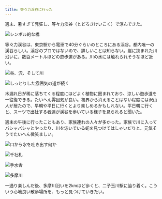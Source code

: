 ```yaml
---
title: 等々力渓谷に行った
---
```

週末、暑すぎて発狂し、等々力渓谷（とどろきけいこく）で涼んできた。

![](https://lh3.googleusercontent.com/eXnLKLIvhVhTCiIncTDOyB-0OueXjTw5cv6wpLt2RP-xNoU0X06UAvhzcL-SSfi5FBv8rwMbyn8C9_3IgRf--4HcA8m9Qzeb0TVOQ2M6Pza4yUpQrT0Do8HB0pLik9czNhgD3qSEJbx8KIj_bGfZL-w "シンボル的な橋")

等々力渓谷は、東京駅から電車で40分ぐらいのところにある渓谷。都内唯一の渓谷らしい。渓谷のプロではないので、詳しいことは知らない。崖に挟まれた川沿いに、数百メートルほどの遊歩道がある。川の水には触れられそうなほど近い。

![](https://lh4.googleusercontent.com/jd9S9E3BKaGn1omDXzA2qv2pVvaGSA2PqfnoRorb9t9Dheg7ljTXgwRVpfQ2wgPfpxqh_UOVSThvuEqyXFeFc80Tdfk6dkyZ2JFmJg8tQLrYVbiXTs6JYKG1OWv9fQAyt1afDCKFl9zSsFpAECPNZY8 "谷、沢、そして川")

![](https://lh6.googleusercontent.com/V5Thz1u96UGi7tYbALTgkH_55Gqr7Uqjz_-Gt2QGa7G8O4vc2VqAPS1LIYOWrb3V8qFWNjaheUreQTCNBBDSl9-iMD4lBaeR5e1kxIJlf8A3AW-j3FzMPYb9w4IZExcBOkO6f6HwEKGRF4GqlV4CabU "しっとりした雰囲気の道が続く")

木漏れ日が稀に落ちてくる程度にほどよく植物に囲まれており、涼しい遊歩道を一往復できる。たいへん雰囲気が良い。視界から消えることはない程度には沢山人が居たので、早朝や平日に行くとより楽しめるかもしれない。平日朝に行くと、スーツで出社する者達が渓谷を歩いている様子を見られると聞いた。

週末の午後に行ったこともあり、家族連れの人々が多かった。家族で川に入ってバシャバシャとやったり、川を泳いでいる蛇を見つけてはしゃいだりと、元気そうでたいへん微笑ましい。

![](https://lh4.googleusercontent.com/nK8mTEJYcY3lWXvzunFL4eFHqH75oSBYElTpYzYpW7tqC3PuAYhrlMDzgBPGkE7vI0RSV365ANli61tOylW1aMsg3X7_i7Vy0xyG3wirZ5kZjmUD1xKl6jPImWBd2WbLQil67_5zLUgyh2lRK0ofsJg "口から水を吐き出す何か")

![](https://lh4.googleusercontent.com/gjnBwwESQjYTz6Tddy7qwazeBWOGE2_5mWjTB6TlKNy0VtVE_7tQpWVVSVPmn5qC66PVbuIQXWgsbgURqVKIyWiQX3sIFcOKAF-IoIasNx-whaGYEbjPzLMqYZZY4QXQQQBM31uGpMfaKyP4-n7hqFA "千社札")

![](https://lh3.googleusercontent.com/Y4r5l7640l53dZsp_CyJv95afYbuh8zH2WWMnN3PUwNiu4REzco5BIyYuF_14fWDewSKUqcneCfNoToq7kymEeFmDmCSQHrH755Au7xYKDhwxgVqG7K7l_mRvhlpjepMWO0hwTtFHN4rvetuAtI_snE "手水舎")

![](https://lh5.googleusercontent.com/la6t41KuCvuNBzbhVDrwSIszgNC_ohjl5D3ArcmJK2bO2dNY4E0M1BlrWJGfAaQUuz5uOmCsg4Nv7N7aJi1oAsEb-x4uMI0pSYXuPmuM-7NfIo7Z9TmdIBJ8R37TivMskGuXN2Ro-2RVRte1TtK5-EU "多摩川")

一通り楽しんだ後、多摩川沿いを2kmほど歩くと、二子玉川駅に辿り着く。こういう心地良い散歩場所を、もっと見つけていきたい。

